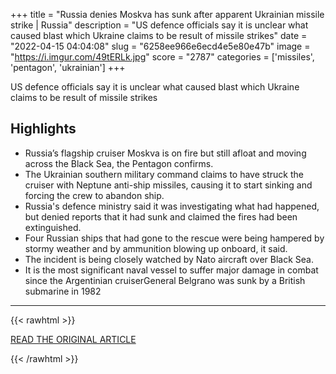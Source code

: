 +++
title = "Russia denies Moskva has sunk after apparent Ukrainian missile strike | Russia"
description = "US defence officials say it is unclear what caused blast which Ukraine claims to be result of missile strikes"
date = "2022-04-15 04:04:08"
slug = "6258ee966e6ecd4e5e80e47b"
image = "https://i.imgur.com/49tERLk.jpg"
score = "2787"
categories = ['missiles', 'pentagon', 'ukrainian']
+++

US defence officials say it is unclear what caused blast which Ukraine claims to be result of missile strikes

## Highlights

- Russia’s flagship cruiser Moskva is on fire but still afloat and moving across the Black Sea, the Pentagon confirms.
- The Ukrainian southern military command claims to have struck the cruiser with Neptune anti-ship missiles, causing it to start sinking and forcing the crew to abandon ship.
- Russia's defence ministry said it was investigating what had happened, but denied reports that it had sunk and claimed the fires had been extinguished.
- Four Russian ships that had gone to the rescue were being hampered by stormy weather and by ammunition blowing up onboard, it said.
- The incident is being closely watched by Nato aircraft over Black Sea.
- It is the most significant naval vessel to suffer major damage in combat since the Argentinian cruiserGeneral Belgrano was sunk by a British submarine in 1982

---

{{< rawhtml >}}
  <p class="article-category">
    <a target="_blank" href="https://www.theguardian.com/world/2022/apr/14/russia-moskva-ship-ukraine-black-sea">READ THE ORIGINAL ARTICLE</a>
  </p>
{{< /rawhtml >}}
